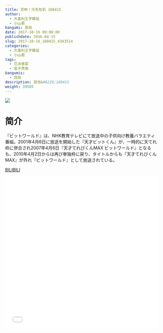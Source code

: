 ```yaml
---
title: 恐怖！乌冬危机 160415
author: 
  - 大喜利王字幕组
  - 小山君
bangumi: 其他
date: 2017-10-16 00:00:00
publishdate: 2016-04-15
slug: 2017-10-16_160415_4383514
categories: 
  - 大喜利王字幕组
  - 小山君
tags: 
  - 花泽香菜
  - 金子贵俊
bangumis: 
  - 其他
description: 其他&#8226;160415
weight: 39585
---
```


![](https://i.imgur.com/m8nFpVU.jpg)

# 简介  
『ビットワールド』は、NHK教育テレビにて放送中の子供向け教養バラエティ番組。2001年4月6日に放送を開始した『天才ビットくん』が、一時的に天てれ枠に併合され2007年4月6日『天才てれびくんMAX ビットワールド』となるも、2010年4月2日からは再び単独枠に戻り、タイトルからも『天才てれびくんMAX』が外れ『ビットワールド』として放送されている。

  [BILIBILI](https://www.bilibili.com/video/av4383514/)


<div class="vcontainer">  <iframe class='video' src="//www.bilibili.com/blackboard/player.html?cid=7097085&aid=4383514" width="100%" height="500" frameborder="0" allowfullscreen="allowfullscreen"></iframe></div>
